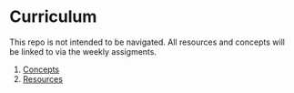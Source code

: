 # Curriculum

This repo is not intended to be navigated. All resources and concepts will be linked to via the weekly assigments. 

1. [Concepts](Concepts)
2. [Resources](Resources)


